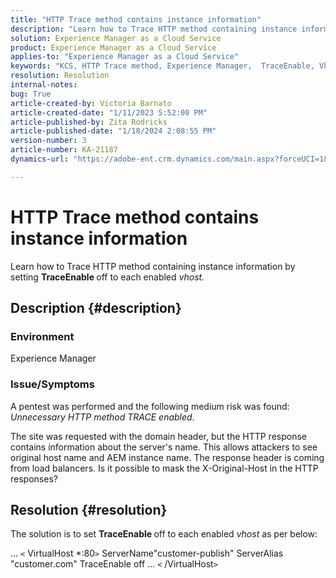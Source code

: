 ```yaml
---
title: "HTTP Trace method contains instance information"
description: "Learn how to Trace HTTP method containing instance information."
solution: Experience Manager as a Cloud Service
product: Experience Manager as a Cloud Service
applies-to: "Experience Manager as a Cloud Service"
keywords: "KCS, HTTP Trace method, Experience Manager,  TraceEnable, Vhost"
resolution: Resolution
internal-notes: 
bug: True
article-created-by: Victoria Barnato
article-created-date: "1/11/2023 5:52:00 PM"
article-published-by: Zita Rodricks
article-published-date: "1/18/2024 2:08:55 PM"
version-number: 3
article-number: KA-21187
dynamics-url: "https://adobe-ent.crm.dynamics.com/main.aspx?forceUCI=1&pagetype=entityrecord&etn=knowledgearticle&id=0b7378a1-d891-ed11-aad1-6045bd006d92"

---
```

# HTTP Trace method contains instance information


Learn how to Trace HTTP method containing instance information by setting <b>TraceEnable </b>off to each enabled *vhost.*

## Description {#description}


### <b>Environment</b>

Experience Manager



### <b>Issue/Symptoms</b>

A pentest was performed and the following medium risk was found: *Unnecessary HTTP method TRACE enabled*.

 The site was requested with the domain header, but the HTTP response contains information about the server's name. This allows attackers to see original host name and AEM instance name. The response header is coming from load balancers. Is it possible to mask the X-Original-Host in the HTTP responses?


## Resolution {#resolution}


The solution is to set <b>TraceEnable </b>off to each enabled *vhost* as per below:

...
`<` VirtualHost \*:80`>` 
ServerName"customer-publish"
ServerAlias "customer.com"
TraceEnable off
...
`<` /VirtualHost`>`
